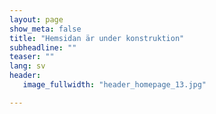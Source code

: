 ```yaml
---
layout: page
show_meta: false
title: "Hemsidan är under konstruktion"
subheadline: ""
teaser: ""
lang: sv
header:
   image_fullwidth: "header_homepage_13.jpg"

---
```


